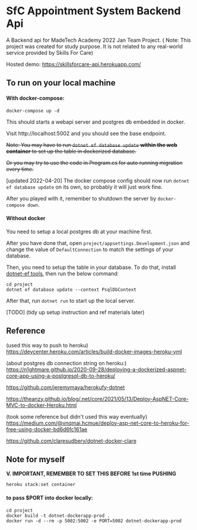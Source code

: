 # SfC Appointment System Backend Api

A Backend api for MadeTech Academy 2022 Jan Team Project.
( Note: This project was created for study purpose. It is not related to any real-world service provided by Skills For Care)

Hosted demo: https://skillsforcare-api.herokuapp.com/

## To run on your local machine

#### With docker-compose:
```
docker-compose up -d
```
This should starts a webapi server and postgres db embedded in docker.

Visit http://localhost:5002 and you should see the base endpoint.

~~Note: You may have to run `dotnet ef database update` **within the web container** to set up the table in dockerized database.~~

~~Or you may try to use the code in Program.cs for auto running migration every time.~~

[updated 2022-04-20] The docker compose config should now run `dotnet ef database update` on its own, so probably it will just work fine.


After you played with it, remember to shutdown the server by `docker-compose down`.

#### Without docker

You need to setup a local postgres db at your machine first.

After you have done that, open `project/appsettings.Development.json` and change the value of `DefaultConnection` to match the settings of your database.

Then, you need to setup the table in your database.
To do that, install [dotnet-ef tools](https://docs.microsoft.com/en-us/ef/core/cli/dotnet), then run the below command:

```shell
cd project
dotnet ef database update --context PsqlDbContext 
```

After that, run `dotnet run` to start up the local server.





[TODO]
(tidy up setup instruction and ref materials later)


## Reference

(used this way to push to heroku)
https://devcenter.heroku.com/articles/build-docker-images-heroku-yml


(about postgres db connection string on heroku:)
https://n1ghtmare.github.io/2020-09-28/deploying-a-dockerized-aspnet-core-app-using-a-postgresql-db-to-heroku/

https://github.com/jeremymaya/herokufy-dotnet

https://theanzy.github.io/blog/.net/core/2021/05/13/Deploy-AspNET-Core-MVC-to-docker-Heroku.html


(took some reference but didn't used this way eventually)
https://medium.com/@vnqmai.hcmue/deploy-asp-net-core-to-heroku-for-free-using-docker-bd6d6fc161ae

https://github.com/claresudbery/dotnet-docker-clare

## Note for myself

**V. IMPORTANT, REMEMBER TO SET THIS BEFORE 1st time PUSHING**
```shell
heroku stack:set container
```

#### to pass $PORT into docker locally:
```shell
cd project
docker build -t dotnet-dockerapp-prod .
docker run -d --rm -p 5002:5002 -e PORT=5002 dotnet-dockerapp-prod
```
